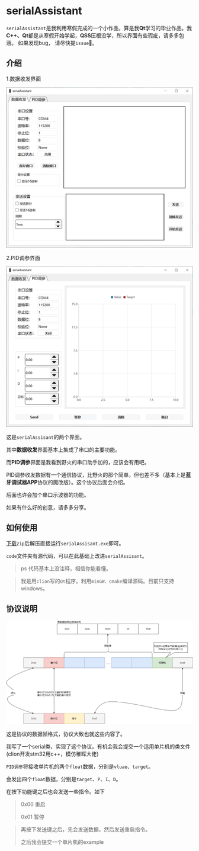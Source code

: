 # serialAssistant

`serialAssistant`是我利用寒假完成的一个小作品，算是我**Qt**学习的毕业作品。我**C++、Qt**都是从寒假开始学起，**QSS**压根没学，所以界面有些瑕疵，请多多包涵。 如果发现bug， 请尽快提`issue`:love_letter:。

## 介绍

1.数据收发界面

![](docs/widget_1.png)

2.PID调参界面

![](docs/widget_2.png)

这是`serialAssisant`的两个界面。

其中**数据收发**界面基本上集成了串口的主要功能。

而**PID调参**界面是我看到野火的串口助手加的，应该会有用吧。

PID调参收发数据有一个通信协议，比野火的那个简单，但也差不多（基本上是**蓝牙调试器APP**协议的魔改版）。这个协议后面会介绍。

后面也许会加个串口示波器的功能。

如果有什么好的创意，请多多分享。

## 如何使用

[下载](https://github.com/fazhehy/serialAssistant/releases)`zip`后解压直接运行``serialAssisant.exe``即可。

`code`文件夹有源代码，可以在此基础上改进`serialAssisant`。

> ps 代码基本上没注释，相信你能看懂。

> 我是用`clion`写的`Qt`程序。利用`minGW、cmake`编译源码。目前只支持windows。

## 协议说明

![](docs/协议图示.png)



这是协议的数据帧格式，协议大致也就这些内容了。

我写了一个serial类，实现了这个协议。有机会我会提交一个适用单片机的类文件(clion开发stm32用c++，模仿稚晖大佬)

`PID调参`将接收单片机的两个`float`数据，分别是`vluae`、`target`。

会发出四个`float`数据，分别是`target`、`P`、`I`、`D`。

在按下功能键之后也会发送一些指令。如下

> 0x00 重启
>
> 0x01 暂停

> 再按下发送键之后，先会发送数据，然后发送重启指令。
>
> 之后我会提交一个单片机的example
